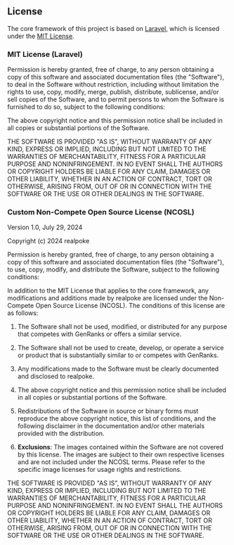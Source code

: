 ## License

The core framework of this project is based on [Laravel](https://laravel.com/), which is licensed under the [MIT License](https://opensource.org/license/MIT).

### MIT License (Laravel)

Permission is hereby granted, free of charge, to any person obtaining a copy
of this software and associated documentation files (the "Software"), to deal
in the Software without restriction, including without limitation the rights
to use, copy, modify, merge, publish, distribute, sublicense, and/or sell
copies of the Software, and to permit persons to whom the Software is
furnished to do so, subject to the following conditions:

The above copyright notice and this permission notice shall be included in
all copies or substantial portions of the Software.

THE SOFTWARE IS PROVIDED "AS IS", WITHOUT WARRANTY OF ANY KIND, EXPRESS OR
IMPLIED, INCLUDING BUT NOT LIMITED TO THE WARRANTIES OF MERCHANTABILITY,
FITNESS FOR A PARTICULAR PURPOSE AND NONINFRINGEMENT. IN NO EVENT SHALL THE
AUTHORS OR COPYRIGHT HOLDERS BE LIABLE FOR ANY CLAIM, DAMAGES OR OTHER
LIABILITY, WHETHER IN AN ACTION OF CONTRACT, TORT OR OTHERWISE, ARISING FROM,
OUT OF OR IN CONNECTION WITH THE SOFTWARE OR THE USE OR OTHER DEALINGS IN
THE SOFTWARE.

### Custom Non-Compete Open Source License (NCOSL)

Version 1.0, July 29, 2024

Copyright (c) 2024 realpoke

Permission is hereby granted, free of charge, to any person obtaining a copy of this software and associated documentation files (the "Software"), to use, copy, modify, and distribute the Software, subject to the following conditions:

In addition to the MIT License that applies to the core framework, any modifications and additions made by realpoke are licensed under the Non-Compete Open Source License (NCOSL). The conditions of this license are as follows:

1. The Software shall not be used, modified, or distributed for any purpose
   that competes with GenRanks or offers a similar service.

2. The Software shall not be used to create, develop, or operate a service
   or product that is substantially similar to or competes with GenRanks.

3. Any modifications made to the Software must be clearly documented and disclosed
   to realpoke.

4. The above copyright notice and this permission notice shall be included in
   all copies or substantial portions of the Software.

5. Redistributions of the Software in source or binary forms must reproduce the above
   copyright notice, this list of conditions, and the following disclaimer in the
   documentation and/or other materials provided with the distribution.

6. **Exclusions**: The images contained within the Software are not covered by this license. The images are subject to their own respective licenses and are not included under the NCOSL terms. Please refer to the specific image licenses for usage rights and restrictions.

THE SOFTWARE IS PROVIDED "AS IS", WITHOUT WARRANTY OF ANY KIND, EXPRESS OR
IMPLIED, INCLUDING BUT NOT LIMITED TO THE WARRANTIES OF MERCHANTABILITY,
FITNESS FOR A PARTICULAR PURPOSE AND NONINFRINGEMENT. IN NO EVENT SHALL THE
AUTHORS OR COPYRIGHT HOLDERS BE LIABLE FOR ANY CLAIM, DAMAGES OR OTHER
LIABILITY, WHETHER IN AN ACTION OF CONTRACT, TORT OR OTHERWISE, ARISING FROM,
OUT OF OR IN CONNECTION WITH THE SOFTWARE OR THE USE OR OTHER DEALINGS IN
THE SOFTWARE.
